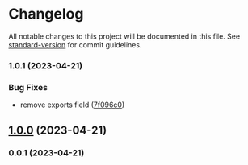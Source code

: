 # Changelog

All notable changes to this project will be documented in this file. See [standard-version](https://github.com/conventional-changelog/standard-version) for commit guidelines.

### 1.0.1 (2023-04-21)


### Bug Fixes

* remove exports field ([7f096c0](https://github.com/Kikobeats/each-stream/commit/7f096c0ec91c5535de77002cc84615b2b22f528d))

## [1.0.0](https://github.com/Kikobeats/each-stream/compare/v0.0.1...v1.0.0) (2023-04-21)

### 0.0.1 (2023-04-21)
